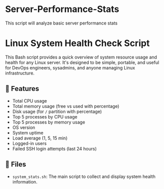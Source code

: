 # Server-Performance-Stats
This script will analyze basic server performance stats

# Linux System Health Check Script

This Bash script provides a quick overview of system resource usage and health for any Linux server. It's designed to be simple, portable, and useful for DevOps engineers, sysadmins, and anyone managing Linux infrastructure.

## 🔧 Features

- Total CPU usage
- Total memory usage (free vs used with percentage)
- Disk usage (for `/` partition with percentage)
- Top 5 processes by CPU usage
- Top 5 processes by memory usage
- OS version
- System uptime
- Load average (1, 5, 15 min)
- Logged-in users
- Failed SSH login attempts (last 24 hours)

## 📁 Files

- `system_stats.sh`: The main script to collect and display system health information. 
